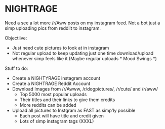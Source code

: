 # NIGHTRAGE
Need a see a lot more /r/Aww posts on my instagram feed. Not a bot just a simp uploading pics from reddiit to instagram.

Objectiive:
- Just need cute pictures to look at in instagram
- Not regular upload to keep updating just one time download/upload whenever simp feels like it (Maybe regular uploads * Mood Swings *)

Stuff to do:
- Create a NIGHTYRAGE instagram account
- Create a NIGHTRAGE Reddit Account
- Download Images from /r/Awww, /r/dogpictures/, /r/cute/ and /r/aww/
  - Top 5000 most popular uploads
  - Their titles and their links to give them credits
  - More reddits can be added
- Upload all pictures to Instgram as FAST as simp'ly possible
  - Each post will have title and credit given
  - Lots of simp instagram tags (XXXL)


